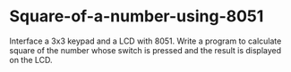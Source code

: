 # Square-of-a-number-using-8051
 Interface a 3x3 keypad and a LCD with 8051.  Write a program to calculate square of the number whose switch is  pressed and the result is displayed on the LCD.
